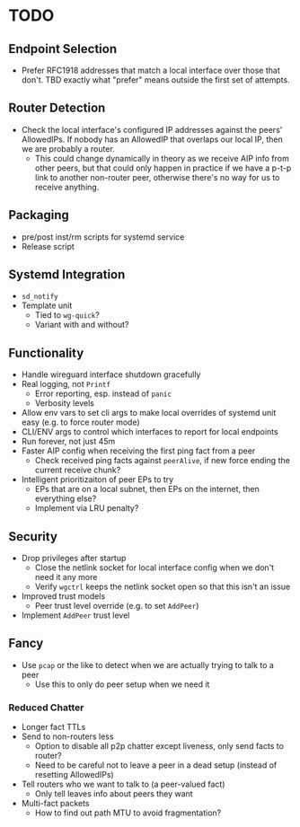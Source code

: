 # TODO

## Endpoint Selection

* Prefer RFC1918 addresses that match a local interface over those that
  don't. TBD exactly what "prefer" means outside the first set of attempts.

## Router Detection

* Check the local interface's configured IP addresses against the peers'
  AllowedIPs. If nobody has an AllowedIP that overlaps our local IP, then we
  are probably a router.
  * This could change dynamically in theory as we receive AIP info from other
    peers, but that could only happen in practice if we have a p-t-p link to
    another non-router peer, otherwise there's no way for us to receive anything.

## Packaging

* pre/post inst/rm scripts for systemd service
* Release script

## Systemd Integration

* `sd_notify`
* Template unit
  * Tied to `wg-quick`?
  * Variant with and without?

## Functionality

* Handle wireguard interface shutdown gracefully
* Real logging, not `Printf`
  * Error reporting, esp. instead of `panic`
  * Verbosity levels
* Allow env vars to set cli args to make local overrides of systemd unit easy (e.g. to force router mode)
* CLI/ENV args to control which interfaces to report for local endpoints
* Run forever, not just 45m
* Faster AIP config when receiving the first ping fact from a peer
  * Check received ping facts against `peerAlive`, if new force ending the current receive chunk?
* Intelligent prioritizaiton of peer EPs to try
  * EPs that are on a local subnet, then EPs on the internet, then everything else?
  * Implement via LRU penalty?

## Security

* Drop privileges after startup
  * Close the netlink socket for local interface config when we don't need it any more
  * Verify `wgctrl` keeps the netlink socket open so that this isn't an issue
* Improved trust models
  * Peer trust level override (e.g. to set `AddPeer`)
* Implement `AddPeer` trust level

## Fancy

* Use `pcap` or the like to detect when we are actually trying to talk to a peer
  * Use this to only do peer setup when we need it

### Reduced Chatter

* Longer fact TTLs
* Send to non-routers less
  * Option to disable all p2p chatter except liveness, only send facts to router?
  * Need to be careful not to leave a peer in a dead setup (instead of resetting AllowedIPs)
* Tell routers who we want to talk to (a peer-valued fact)
  * Only tell leaves info about peers they want
* Multi-fact packets
  * How to find out path MTU to avoid fragmentation?
